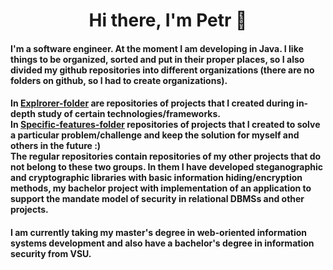 <h1 align="center">Hi there, I'm Petr 🐳</a> 

<h4>
I'm a software engineer. At the moment I am developing in Java. I like things to be organized, sorted and put in their proper places, so I also divided my github repositories into different organizations (there are no folders on github, so I had to create organizations).
</h4>
<h4>
In <a href='https://github.com/Explrorer-folder'>Explrorer-folder</a> are repositories of projects that I created during in-depth study of certain technologies/frameworks.<br>In <a href='https://github.com/Specific-features-folder'>Specific-features-folder</a> repositories of projects that I created to solve a particular problem/challenge and keep the solution for myself and others in the future :)<br>The regular repositories contain repositories of my other projects that do not belong to these two groups. In them I have developed steganographic and cryptographic libraries with basic information hiding/encryption methods, my bachelor project with implementation of an application to support the mandate model of security in relational DBMSs and other projects.
</h4>
<h4>
I am currently taking my master's degree in web-oriented information systems development and also have a bachelor's degree in information security from VSU.
</h4>
